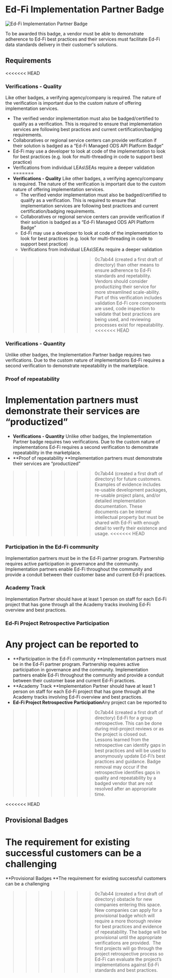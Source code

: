 # Ed-Fi Implementation Partner Badge

![Ed-Fi Implementation Partner Badge](/img/partners/badging/ed-fi-implementation-badge.webp)

To be awarded this badge, a vendor must be able to demonstrate adherence to
Ed-Fi best practices and their services must facilitate Ed-Fi data standards
delivery in their customer's solutions.

## Requirements

<<<<<<< HEAD
### Verifications - Quality

Like other badges, a verifying agency/company is required. The nature of the
verification is important due to the custom nature of offering
implementation services.

* The verified vendor implementation must also be badged/certified to
        qualify as a verification. This is required to ensure that
        implementation services are following best practices and current
        certification/badging requirements.
* Collaboratives or regional service centers can provide verification if
        their solution is badged as a “Ed-Fi Managed ODS API Platform Badge”
* Ed-Fi may use a developer to look at code of the implementation to look
        for best practices (e.g. look for multi-threading in code to support
        best practice)
* Verifications from individual LEAs\\SEAs require a deeper validation
=======
* **Verifications - Quality**
    Like other badges, a verifying agency/company is required. The nature of the
    verification is important due to the custom nature of offering
    implementation services.
  * The verified vendor implementation must also be badged/certified to
        qualify as a verification. This is required to ensure that
        implementation services are following best practices and current
        certification/badging requirements.
  * Collaboratives or regional service centers can provide verification if
        their solution is badged as a “Ed-Fi Managed ODS API Platform Badge”
  * Ed-Fi may use a developer to look at code of the implementation to look
        for best practices (e.g. look for multi-threading in code to support
        best practice)
  * Verifications from individual LEAs\\SEAs require a deeper validation
>>>>>>> 0c7ab44 (created a first draft of directory)
        than other means to ensure adherence to Ed-Fi standards and
        repetability.  Vendors should consider productizing their service for
        more streamlined scale-ability.  Part of this verification includes
        validation Ed-Fi core components are used, code inspection to validate
        that best practices are being used, and reviewing processes exist for
        repeatability.
<<<<<<< HEAD

### Verifications - Quantity

Unlike other badges, the Implementation Partner badge requires two
    verifications. Due to the custom nature of implementations Ed-Fi requires a
    second verification to demonstrate repeatability in the marketplace.

### Proof of repeatability

Implementation partners must demonstrate their services are “productized”
=======
* **Verifications - Quantity**
    Unlike other badges, the Implementation Partner badge requires two
    verifications. Due to the custom nature of implementations Ed-Fi requires a
    second verification to demonstrate repeatability in the marketplace.
* **Proof of repeatability
    **Implementation partners must demonstrate their services are “productized”
>>>>>>> 0c7ab44 (created a first draft of directory)
    for future customers. Examples of evidence includes re-usable development
    packages, re-usable project plans, and/or detailed implementation
    documentation. These documents can be internal intellectual property but
    must be shared with Ed-Fi with enough detail to verify their existence and
    usage.
<<<<<<< HEAD

### Participation in the Ed-Fi community

Implementation partners must be in the Ed-Fi partner program. Partnership
    requires active participation in governance and the community.
    Implementation partners enable Ed-Fi throughout the community and provide a
    conduit between their customer base and current Ed-Fi practices.

### Academy Track

Implementation Partner should have at least 1 person on staff for each
    Ed-Fi project that has gone through all the Academy tracks involving Ed-Fi
    overview and best practices.

### Ed-Fi Project Retrospective Participation

Any project can be reported to
=======
* **Participation in the Ed-Fi community
    **Implementation partners must be in the Ed-Fi partner program. Partnership
    requires active participation in governance and the community.
    Implementation partners enable Ed-Fi throughout the community and provide a
    conduit between their customer base and current Ed-Fi practices.
* **Academy Track
    **Implementation Partner should have at least 1 person on staff for each
    Ed-Fi project that has gone through all the Academy tracks involving Ed-Fi
    overview and best practices.
* **Ed-Fi Project Retrospective Participation**Any project can be reported to
>>>>>>> 0c7ab44 (created a first draft of directory)
    Ed-Fi for a group retrospective. This can be done during mid-project reviews
    or as the project is closed out.  Lessons learned from the retrospective can
    identify gaps in best practices and will be used to anonymously update
    Ed-Fi’s best practices and guidance. Badge removal may occur if the
    retrospective identifies gaps in quality and repeatability by a badged
    vendor that are not resolved after an appropriate time.

<<<<<<< HEAD
## Provisional Badges

The requirement for existing successful customers can be a challenging
=======
**Provisional Badges
**The requirement for existing successful customers can be a challenging
>>>>>>> 0c7ab44 (created a first draft of directory)
obstacle for new companies entering this space. New companies can apply for a
provisional badge which will require a more thorough review for best practices
and evidence of repeatability. The badge will be provisional until the
appropriate verifications are provided.  The first projects will go through the
project retrospective process so Ed-Fi can evaluate the project’s
implementations against Ed-Fi standards and best practices.
